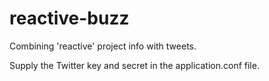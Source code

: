 reactive-buzz
=========================

Combining 'reactive' project info with tweets.


Supply the Twitter key and secret in the application.conf file.